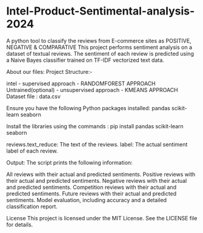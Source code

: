 # Intel-Product-Sentimental-analysis-2024
A python tool to classify the reviews from E-commerce sites as POSITIVE, NEGATIVE & COMPARATIVE
This project performs sentiment analysis on a dataset of textual reviews. The sentiment of each review is predicted using a Naive Bayes classifier trained on TF-IDF vectorized text data.

About our files:
Project Structure:-

intel - supervised approach - RANDOMFOREST APPROACH
Untrained(optional) - unsupervised approach - KMEANS APPROACH
Dataset file : data.csv

Ensure you have the following Python packages installed:
pandas
scikit-learn
seaborn

Install the libraries using the commands : pip install pandas scikit-learn seaborn

reviews.text_reduce: The text of the reviews.
label: The actual sentiment label of each review.


Output:
The script prints the following information:

All reviews with their actual and predicted sentiments.
Positive reviews with their actual and predicted sentiments.
Negative reviews with their actual and predicted sentiments.
Competition reviews with their actual and predicted sentiments.
Future reviews with their actual and predicted sentiments.
Model evaluation, including accuracy and a detailed classification report.

License
This project is licensed under the MIT License. See the LICENSE file for details.

